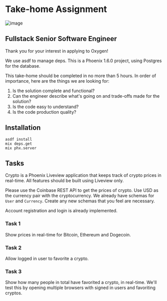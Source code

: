 # Take-home Assignment

![image](https://user-images.githubusercontent.com/686715/133868047-ae86e0fb-7a03-4b42-9e14-6645f37fcbc1.png)

## Fullstack Senior Software Engineer

Thank you for your interest in applying to Oxygen!

We use asdf to manage deps. This is a Phoenix 1.6.0 project, using Postgres for the database.

This take-home should be completed in no more than 5 hours. In order of importance, here are
the things we are looking for:

1. Is the solution complete and functional?
2. Can the engineer describe what's going on and trade-offs made for the solution?
3. Is the code easy to understand?
4. Is the code production quality?

## Installation

```
asdf install
mix deps.get
mix phx.server
```

## Tasks

Crypto is a Phoenix Liveview application that keeps track of crypto
prices in real-time. All features should be built using Liveview only.

Please use the Coinbase REST API to get the prices of crypto. Use USD as the 
currency pair with the cryptocurrency. We already have schemas for `User` and `Currency`. 
Create any new schemas that you feel are necessary.

Account registration and login is already implemented.

### Task 1

Show prices in real-time for Bitcoin, Ethereum and Dogecoin.

### Task 2

Allow logged in user to favorite a crypto.

### Task 3

Show how many people in total have favorited a crypto, in real-time. We'll
test this by opening multiple browsers with signed in users and favoriting
cryptos.



